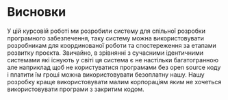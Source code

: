# Висновки

У цій курсовій роботі ми розробили систему для спільної розробки програмного забезпечення, таку систему можна використовувати розробникам для координованої роботи та спостереження за етапами розвитку проєкта. Звичайно, в зрівнянні з сучасними ідентичними системами які існують у світі ця система є не настільки багатогранною але наприклад щоб не користуватися програмами без open source коду і платити їм гроші можна використовувати безоплатну нашу. Нашу розробку краще використовувати малим корпораціям яким не хочеться використовувати програми з закритим кодом.
